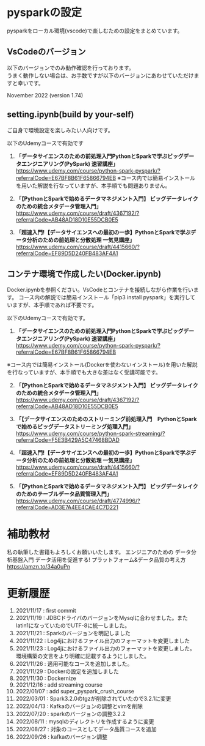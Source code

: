 # pysparkの設定
pysparkをローカル環境(vscode)で楽しむための設定をまとめています。  

## VsCodeのバージョン

以下のバージョンでのみ動作確認を行っております。  
うまく動作しない場合は、お手数ですが以下のバージョンにあわせていただけますと幸いです。

November 2022 (version 1.74)


## setting.ipynb(build by your-self)
ご自身で環境設定を楽しみたい人向けです。

以下のUdemyコースで有効です
1. **「データサイエンスのための前処理入門PythonとSparkで学ぶビッグデータエンジニアリング(PySpark) 速習講座」**
https://www.udemy.com/course/python-spark-pyspark/?referralCode=E67BF8B61F65866794EB
※コース内では簡易インストールを用いた解説を行なっていますが、本手順でも問題ありません。

2. **「【PythonとSparkで始めるデータマネジメント入門】 ビッグデータレイクのための統合メタデータ管理入門」**
https://www.udemy.com/course/draft/4367192/?referralCode=AB48AD18D10E55DCB0E5

3. **「超速入門!【データサイエンスへの最初の一歩】PythonとSparkで学ぶデータ分析のための前処理と分散処理 一気見講座」**
https://www.udemy.com/course/draft/4415660/?referralCode=EF89D5D240FB483AF4A1

## コンテナ環境で作成したい(Docker.ipynb)
Docker.ipynbを参照ください。VsCodeとコンテナを接続しながら作業を行います。
コース内の解説では簡易インストール「pip3 install pyspark」を実行していますが、本手順であれば不要です。

以下のUdemyコースで有効です。

1. **「データサイエンスのための前処理入門PythonとSparkで学ぶビッグデータエンジニアリング(PySpark) 速習講座」**
https://www.udemy.com/course/python-spark-pyspark/?referralCode=E67BF8B61F65866794EB

※コース内では簡易インストール(Dockerを使わないインストール)を用いた解説を行なっていますが、本手順でも大きな差はなく受講可能です。  

2. **「【PythonとSparkで始めるデータマネジメント入門】 ビッグデータレイクのための統合メタデータ管理入門」**
https://www.udemy.com/course/draft/4367192/?referralCode=AB48AD18D10E55DCB0E5

3. **「【データサイエンスのためのストリーミング前処理入門　PythonとSparkで始めるビッグデータストリーミング処理入門」**
https://www.udemy.com/course/python-spark-streaming/?referralCode=F5E3B429A5C47468BDAD

4. **「超速入門!【データサイエンスへの最初の一歩】PythonとSparkで学ぶデータ分析のための前処理と分散処理 一気見講座」**
https://www.udemy.com/course/draft/4415660/?referralCode=EF89D5D240FB483AF4A1

5. **「【PythonとSparkで始めるデータマネジメント入門】 ビッグデータレイクのためのテーブルデータ品質管理入門」**
https://www.udemy.com/course/draft/4774996/?referralCode=AD3E7A4EE4CAE4C7D221

# 補助教材
私の執筆した書籍もよろしくお願いいたします。
エンジニアのための データ分析基盤入門 データ活用を促進する! プラットフォーム&データ品質の考え方
https://amzn.to/34a0uPn

# 更新履歴
1. 2021/11/17 : first commit
2. 2021/11/19 : JDBCドライバのバージョンをMysqlに合わせました。またlatin1になっていたのでUTF-8に統一しました。
3. 2021/11/21 : Sparkのバージョンを明記しました
4. 2021/11/22 : Log4jにおけるファイル出力のフォーマットを変更しました
5. 2021/11/23 : Log4jにおけるファイル出力のフォーマットを変更しました。環境構築の文言をより明確に記載するようにしました。
6. 2021/11/26 : 適用可能なコースを追加しました。
7. 2021/11/29 : Dockerの設定を追加しました
8. 2021/11/30 : Dockernize
9. 2021/12/16 : add streaming course
10. 2022/01/07 : add super_pyspark_crush_course
11. 2022/03/01 : Spark3.2.0のtgzが削除されていたので3.2.1に変更
12. 2022/04/13 : Kafkaのバージョンの調整とvimを削除
13. 2022/07/20 : sparkのバージョンの調整3.2.2
14. 2022/08/11 : mysqlのディレクトリを作成するように変更
15. 2022/08/27 : 対象のコースとしてデータ品質コースを追加
16. 2022/09/26 : kafkaのバージョン調整